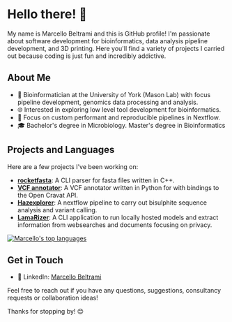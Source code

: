 # Hello there! 👋

My name is Marcello Beltrami and this is GitHub profile! I'm passionate about software development for bioinformatics, data analysis pipeline development, and 3D printing. Here you'll find a variety of projects I carried out because coding is just fun and incredibly addictive.

## About Me

- 🧬 Bioinformatician at the University of York (Mason Lab) with focus pipeline development, genomics data processing and analysis. 
- 🌐 Interested in exploring low level tool development for bioinformatics.
- 🔭 Focus on custom performant and reproducible pipelines in Nextflow.  
- 🎓 Bachelor's degree in Microbiology. Master's degree in Bioinformatics

## Projects and Languages

Here are a few projects I've been working on:

- **[rocketfasta](https://github.com/marcellobeltrami/rocketfasta )**: A CLI parser for fasta files written in C++.
- **[VCF annotator](https://github.com/marcellobeltrami/VCF_annotator)**: A VCF annotator written in Python for with bindings to the Open Cravat API.
- **[Hazexplorer](https://github.com/marcellobeltrami/Hazexplorer)**: A nextflow pipeline to carry out bisulphite sequence analysis and variant calling.
- **[LamaRizer](https://github.com/marcellobeltrami/LamaRizer)**: A CLI application to run locally hosted models and extract information from websearches and documents focusing on privacy.  

[![Marcello's top languages](https://github-readme-stats.vercel.app/api/top-langs?username=marcellobeltrami&layout=compact&langs_count=8)](https://github.com/anuraghazra/github-readme-stats)

## Get in Touch

- 💼 LinkedIn: [Marcello Beltrami](https://uk.linkedin.com/in/marcellobeltrami)

Feel free to reach out if you have any questions, suggestions, consultancy requests or collaboration ideas!

Thanks for stopping by! 😊

